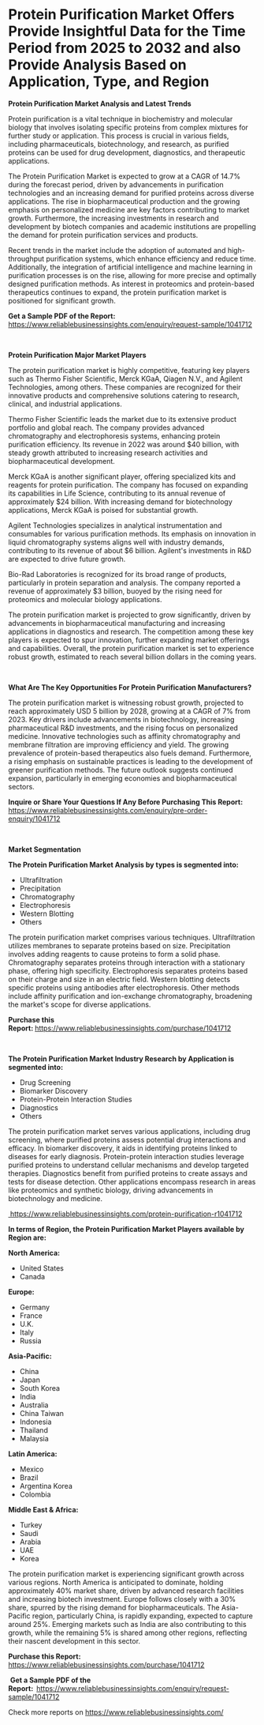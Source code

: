 <p><h1>Protein Purification Market Offers Provide Insightful Data for the Time Period from 2025 to 2032 and also Provide Analysis Based on Application, Type, and Region</h1></p><p><strong>Protein Purification Market Analysis and Latest Trends</strong></p>
<p><p>Protein purification is a vital technique in biochemistry and molecular biology that involves isolating specific proteins from complex mixtures for further study or application. This process is crucial in various fields, including pharmaceuticals, biotechnology, and research, as purified proteins can be used for drug development, diagnostics, and therapeutic applications.</p><p>The Protein Purification Market is expected to grow at a CAGR of 14.7% during the forecast period, driven by advancements in purification technologies and an increasing demand for purified proteins across diverse applications. The rise in biopharmaceutical production and the growing emphasis on personalized medicine are key factors contributing to market growth. Furthermore, the increasing investments in research and development by biotech companies and academic institutions are propelling the demand for protein purification services and products.</p><p>Recent trends in the market include the adoption of automated and high-throughput purification systems, which enhance efficiency and reduce time. Additionally, the integration of artificial intelligence and machine learning in purification processes is on the rise, allowing for more precise and optimally designed purification methods. As interest in proteomics and protein-based therapeutics continues to expand, the protein purification market is positioned for significant growth.</p></p>
<p><strong>Get a Sample PDF of the Report:&nbsp;</strong> <a href="https://www.reliablebusinessinsights.com/enquiry/request-sample/1041712?utm_campaign=3107&utm_medium=2&utm_source=Github&utm_content=ia&utm_term=02042025&utm_id=protein-purification">https://www.reliablebusinessinsights.com/enquiry/request-sample/1041712</a></p>
<p>&nbsp;</p>
<p><strong>Protein Purification Major Market Players</strong></p>
<p><p>The protein purification market is highly competitive, featuring key players such as Thermo Fisher Scientific, Merck KGaA, Qiagen N.V., and Agilent Technologies, among others. These companies are recognized for their innovative products and comprehensive solutions catering to research, clinical, and industrial applications.</p><p>Thermo Fisher Scientific leads the market due to its extensive product portfolio and global reach. The company provides advanced chromatography and electrophoresis systems, enhancing protein purification efficiency. Its revenue in 2022 was around $40 billion, with steady growth attributed to increasing research activities and biopharmaceutical development.</p><p>Merck KGaA is another significant player, offering specialized kits and reagents for protein purification. The company has focused on expanding its capabilities in Life Science, contributing to its annual revenue of approximately $24 billion. With increasing demand for biotechnology applications, Merck KGaA is poised for substantial growth.</p><p>Agilent Technologies specializes in analytical instrumentation and consumables for various purification methods. Its emphasis on innovation in liquid chromatography systems aligns well with industry demands, contributing to its revenue of about $6 billion. Agilent's investments in R&D are expected to drive future growth.</p><p>Bio-Rad Laboratories is recognized for its broad range of products, particularly in protein separation and analysis. The company reported a revenue of approximately $3 billion, buoyed by the rising need for proteomics and molecular biology applications. </p><p>The protein purification market is projected to grow significantly, driven by advancements in biopharmaceutical manufacturing and increasing applications in diagnostics and research. The competition among these key players is expected to spur innovation, further expanding market offerings and capabilities. Overall, the protein purification market is set to experience robust growth, estimated to reach several billion dollars in the coming years.</p></p>
<p>&nbsp;</p>
<p><strong>What Are The Key Opportunities For Protein Purification Manufacturers?</strong></p>
<p><p>The protein purification market is witnessing robust growth, projected to reach approximately USD 5 billion by 2028, growing at a CAGR of 7% from 2023. Key drivers include advancements in biotechnology, increasing pharmaceutical R&D investments, and the rising focus on personalized medicine. Innovative technologies such as affinity chromatography and membrane filtration are improving efficiency and yield. The growing prevalence of protein-based therapeutics also fuels demand. Furthermore, a rising emphasis on sustainable practices is leading to the development of greener purification methods. The future outlook suggests continued expansion, particularly in emerging economies and biopharmaceutical sectors.</p></p>
<p><strong>Inquire or Share Your Questions If Any Before Purchasing This Report:</strong> <a href="https://www.reliablebusinessinsights.com/enquiry/pre-order-enquiry/1041712?utm_campaign=3107&utm_medium=2&utm_source=Github&utm_content=ia&utm_term=02042025&utm_id=protein-purification">https://www.reliablebusinessinsights.com/enquiry/pre-order-enquiry/1041712</a></p>
<p>&nbsp;</p>
<p><strong>Market Segmentation</strong></p>
<p><strong>The Protein Purification Market Analysis by types is segmented into:</strong></p>
<p><ul><li>Ultrafiltration</li><li>Precipitation</li><li>Chromatography</li><li>Electrophoresis</li><li>Western Blotting</li><li>Others</li></ul></p>
<p><p>The protein purification market comprises various techniques. Ultrafiltration utilizes membranes to separate proteins based on size. Precipitation involves adding reagents to cause proteins to form a solid phase. Chromatography separates proteins through interaction with a stationary phase, offering high specificity. Electrophoresis separates proteins based on their charge and size in an electric field. Western blotting detects specific proteins using antibodies after electrophoresis. Other methods include affinity purification and ion-exchange chromatography, broadening the market's scope for diverse applications.</p></p>
<p><strong>Purchase this Report:&nbsp;</strong><a href="https://www.reliablebusinessinsights.com/purchase/1041712?utm_campaign=3107&utm_medium=2&utm_source=Github&utm_content=ia&utm_term=02042025&utm_id=protein-purification">https://www.reliablebusinessinsights.com/purchase/1041712</a></p>
<p>&nbsp;</p>
<p><strong>The Protein Purification Market Industry Research by Application is segmented into:</strong></p>
<p><ul><li>Drug Screening</li><li>Biomarker Discovery</li><li>Protein-Protein Interaction Studies</li><li>Diagnostics</li><li>Others</li></ul></p>
<p><p>The protein purification market serves various applications, including drug screening, where purified proteins assess potential drug interactions and efficacy. In biomarker discovery, it aids in identifying proteins linked to diseases for early diagnosis. Protein-protein interaction studies leverage purified proteins to understand cellular mechanisms and develop targeted therapies. Diagnostics benefit from purified proteins to create assays and tests for disease detection. Other applications encompass research in areas like proteomics and synthetic biology, driving advancements in biotechnology and medicine.</p></p>
<p><a href="https://www.reliablebusinessinsights.com/protein-purification-r1041712?utm_campaign=3107&utm_medium=2&utm_source=Github&utm_content=ia&utm_term=02042025&utm_id=protein-purification">&nbsp;https://www.reliablebusinessinsights.com/protein-purification-r1041712</a></p>
<p><strong>In terms of Region, the Protein Purification Market Players available by Region are:</strong></p>
<p>
    <p> <strong> North America: </strong>
        <ul>
            <li>United States</li>
            <li>Canada</li>
        </ul>
        </p> 
    <p> <strong> Europe: </strong>
        <ul>
            <li>Germany</li>
            <li>France</li>
            <li>U.K.</li>
            <li>Italy</li>
            <li>Russia</li>
        </ul>
        </p> 
    <p> <strong> Asia-Pacific: </strong>
        <ul>
            <li>China</li>
            <li>Japan</li>
            <li>South Korea</li>
            <li>India</li>
            <li>Australia</li>
            <li>China Taiwan</li>
            <li>Indonesia</li>
            <li>Thailand</li>
            <li>Malaysia</li>
        </ul>
        </p> 
    <p> <strong> Latin America: </strong>
        <ul>
            <li>Mexico</li>
            <li>Brazil</li>
            <li>Argentina Korea</li>
            <li>Colombia</li>
        </ul>
        </p> 
    <p> <strong> Middle East & Africa: </strong>
        <ul>
            <li>Turkey</li>
            <li>Saudi</li>
            <li>Arabia</li>
            <li>UAE</li>
            <li>Korea</li>
        </ul>
    </p>
    </p>
<p><p>The protein purification market is experiencing significant growth across various regions. North America is anticipated to dominate, holding approximately 40% market share, driven by advanced research facilities and increasing biotech investment. Europe follows closely with a 30% share, spurred by the rising demand for biopharmaceuticals. The Asia-Pacific region, particularly China, is rapidly expanding, expected to capture around 25%. Emerging markets such as India are also contributing to this growth, while the remaining 5% is shared among other regions, reflecting their nascent development in this sector.</p></p>
<p><strong>Purchase this Report: </strong><a href="https://www.reliablebusinessinsights.com/purchase/1041712?utm_campaign=3107&utm_medium=2&utm_source=Github&utm_content=ia&utm_term=02042025&utm_id=protein-purification">https://www.reliablebusinessinsights.com/purchase/1041712</a></p>
<p>&nbsp;<strong>Get a Sample PDF of the Report:&nbsp;&nbsp;</strong><a href="https://www.reliablebusinessinsights.com/enquiry/request-sample/1041712?utm_campaign=3107&utm_medium=2&utm_source=Github&utm_content=ia&utm_term=02042025&utm_id=protein-purification">https://www.reliablebusinessinsights.com/enquiry/request-sample/1041712</a></p>
<p><strong></strong></p>
<p>Check more reports on <a href="https://www.reliablebusinessinsights.com/?utm_campaign=3107&utm_medium=2&utm_source=Github&utm_content=ia&utm_term=02042025&utm_id=protein-purification">https://www.reliablebusinessinsights.com/</a></p>